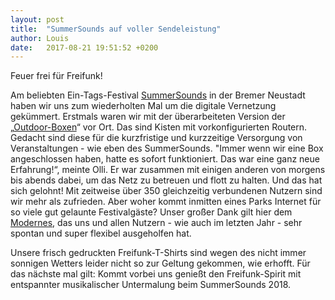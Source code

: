 ```yaml
---
layout: post
title:  "SummerSounds auf voller Sendeleistung"
author: Louis
date:   2017-08-21 19:51:52 +0200
---
```

Feuer frei für Freifunk!

Am beliebten Ein-Tags-Festival [SummerSounds](https://summersounds.de/) in der Bremer Neustadt haben wir uns zum wiederholten Mal um die digitale Vernetzung gekümmert.
Erstmals waren wir mit der überarbeiteten Version der „[Outdoor-Boxen](/blog/2017/06/22/basteltreffen-outdoorkisten.html)“ vor Ort.
Das sind Kisten mit vorkonfigurierten Routern.
Gedacht sind diese für die kurzfristige und kurzzeitige Versorgung von Veranstaltungen - wie eben des SummerSounds.
"Immer wenn wir eine Box angeschlossen haben, hatte es sofort funktioniert. Das war eine ganz neue Erfahrung!“, meinte Olli.
Er war zusammen mit einigen anderen von morgens bis abends dabei, um das Netz zu betreuen und flott zu halten.
Und das hat sich gelohnt!
Mit zeitweise über 350 gleichzeitig verbundenen Nutzern sind wir mehr als zufrieden.
Aber woher kommt inmitten eines Parks Internet für so viele gut gelaunte Festivalgäste?
Unser großer Dank gilt hier dem [Modernes](https://www.modernes.de/), das uns und allen Nutzern - wie auch im letzten Jahr - sehr spontan und super flexibel ausgeholfen hat.

Unsere frisch gedruckten Freifunk-T-Shirts sind wegen des nicht immer sonnigen Wetters leider nicht so zur Geltung gekommen, wie erhofft.
Für das nächste mal gilt: Kommt vorbei uns genießt den Freifunk-Spirit mit entspannter musikalischer Untermalung beim SummerSounds 2018.
